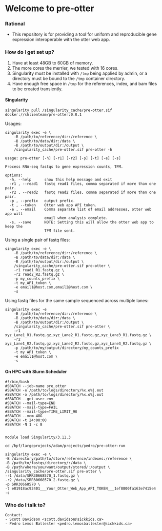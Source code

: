 # Welcome to pre-otter #

### Rational ###

* This repository is for providing a tool for uniform and reproducible gene expression interoperable with the otter web app.

### How do I get set up? ###
1. Have at least 48GB to 60GB of memory.
2. The more cores the merrier, we tested with 16 cores.
3. Singularity must be installed with `/tmp` being applied by admin, or a directory must be bound to the `/tmp` container directory.
4. Have enough free space in `/tmp` for the references, index, and bam files to be created transiently.

#### Singularity ####
```
singularity pull /singularity_cache/pre-otter.sif docker://shlienteam/pre-otter:0.0.1
```

Usages:
```
singularity exec -e \
    -B /path/to/reference/dir:/reference \
    -B /path/to/data/dir:/data \
    -B /path/to/output/dir:/output \
    /singularity_cache/pre-otter.sif pre-otter -h
    
usage: pre-otter [-h] [-r1] [-r2] [-p] [-t] [-e] [-s]

Process RNA-seq fastqs to gene expression counts, TPM.

options:
  -h, --help      show this help message and exit
  -r1 , --read1   fastq read1 files, comma separated if more than one pair.
  -r2 , --read2   fastq read2 files, comma separated if more than one pair.
  -p , --prefix   output prefix.
  -t , --token    Otter web app API token.
  -e , --email    Comma separate list of email addresses, otter web app will
                  email when analysis complete.
  -s, --save      NOTE: Setting this will allow the otter web app to keep the
                  TPM file sent.
```
Using a single pair of fastq files:
```
singularity exec -e \
    -B /path/to/reference/dir:/reference \
    -B /path/to/data/dir:/data \
    -B /path/to/output/dir:/output \
    /singularity_cache/pre-otter.sif pre-otter \
    -r1 read1_R1.fastq.gz \
    -r2 read2_R2.fastq.gz \
    -p my_counts_prefix \
    -t my_API_token \
    -e email1@host.com,email2@host.com \
    -s
```

Using fastq files for the same sample sequenced across multiple lanes:
```
singularity exec -e 
    -B /path/to/reference/dir:/reference \
    -B /path/to/data/dir:/data \
    -B /path/to/output/dir:/output \
    /singularity_cache/pre-otter.sif pre-otter \
    -r1 xyz_Lane1_R1.fastq.gz,xyz_Lane2_R1.fastq.gz,xyz_Lane3_R1.fastq.gz \
    -r2 xyz_Lane1_R2.fastq.gz,xyz_Lane2_R2.fastq.gz,xyz_Lane3_R2.fastq.gz \
    -p /path/to/my/output/directory/my_counts_prefix
    -t my_API_token \
    -e email1@host.com \
    -s
```
#### On HPC with Slurm Scheduler ####
```
#!/bin/bash
#SBATCH --job-name pre_otter
#SBATCH -e /path/to/logs/directory/%x.e%j.out
#SBATCH -o /path/to/logs/directory/%x.o%j.out
#SBATCH --get-user-env
#SBATCH --mail-type=END
#SBATCH --mail-type=FAIL
#SBATCH --mail-type=TIME_LIMIT_90
#SBATCH --mem 48G
#SBATCH -t 24:00:00
#SBATCH -N 1 -c 8


module load Singularity/3.11.3

cd /hpf/largeprojects/adam/projects/pedro/pre-otter-run

singularity exec -e \
-B /directory/path/to/store/reference/indexes:/reference \
-B /path/to/fastqs/directory/:/data \
-B /path/where/you/want/output/stored/:/output \
/singularity_cache/pre-otter.sif pre-otter \
-r1 /data/SRR30668570_1.fastq.gz \
-r2 /data/SRR30668570_2.fastq.gz \
-p SRR30668570 \
-t e01918ac92401___Your_Otter_Web_App_API_TOKEN___1ef8800fa163e7415e4
-s
```

### Who do I talk to? ###
```
Contact:
- Scott Davidson <scott.davidson@sickkids.ca>
- Pedro Lemos Ballester <pedro.lemosballester@sickkids.ca>
```